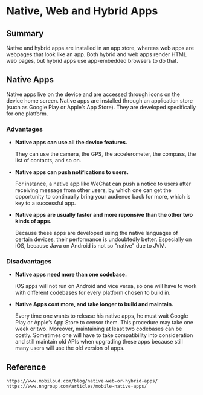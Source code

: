 Native, Web and Hybrid Apps
==========================
## Summary
Native and hybrid apps are installed in an app store, whereas web apps are webpages that look like an app. Both hybrid and web apps render HTML web pages, but hybrid apps use app-embedded browsers to do that.

## Native Apps
Native apps live on the device and are accessed through icons on the device home screen. Native apps are installed through an application store (such as Google Play or Apple’s App Store). They are developed specifically for one platform.
### Advantages
* **Native apps can use all the device features.**

    They can use the camera, the GPS, the accelerometer, the compass, the list of contacts, and so on.

* **Native apps can push notifications to users.**

    For instance, a native app like WeChat can push a notice to users after receiving message from other users, by which one can get the opportunity to continually bring your audience back for more, which is key to a successful app.


* **Native apps are usually faster and more reponsive than the other two kinds of apps.**
    
    Because these apps are developed using the native languages of certain devices,
     their performance is undoubtedly better. Especially on iOS, because Java on Android is not so "native" due to JVM.

### Disadvantages
* **Native apps need more than one codebase.**

    iOS apps will not run on Android and vice versa, so one will have to work with different codebases for every platform chosen to build in.

* **Native Apps cost more, and take longer to build and maintain.**

    Every time one wants to release his native apps, he must wait Google Play or Apple’s App Store to censor them. This procedure may take one week or two. Moreover, maintaining at least two codebases can be costly. Sometimes one will have to take compatibility into consideration and still maintain old APIs when upgrading these apps because still many users will use the old version of apps.
## Reference

    https://www.mobiloud.com/blog/native-web-or-hybrid-apps/
    https://www.nngroup.com/articles/mobile-native-apps/
    